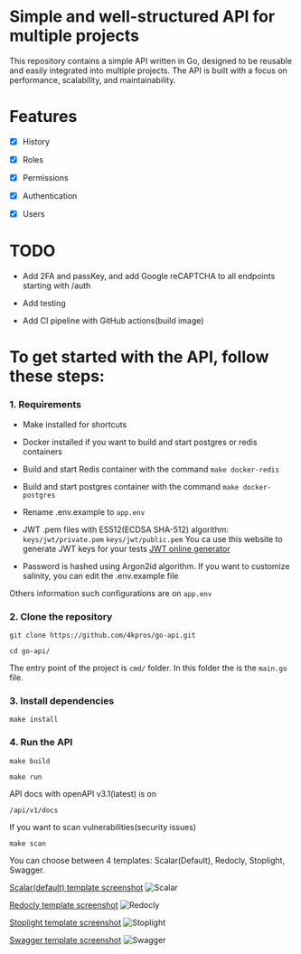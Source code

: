 # Simple and well-structured API for multiple projects

This repository contains a simple API written in Go, designed to be reusable and easily integrated into multiple
projects. The API is built with a focus on performance, scalability, and maintainability.

# Features

- [x] History

- [x] Roles

- [x] Permissions

- [x] Authentication

- [x] Users

# TODO

- Add 2FA and passKey, and add Google reCAPTCHA to all endpoints starting with /auth

- Add testing

- Add CI pipeline with GitHub actions(build image)

# To get started with the API, follow these steps:

### 1. Requirements

- Make installed for shortcuts

- Docker installed if you want to build and start postgres or redis containers

- Build and start Redis container with the command ```make docker-redis```

- Build and start postgres container with the command ```make docker-postgres```

- Rename .env.example to ```app.env```

- JWT .pem files with ES512(ECDSA SHA-512) algorithm: ```keys/jwt/private.pem``` ```keys/jwt/public.pem```
  You ca use this website to generate JWT keys for your tests [JWT online generator](https://jwt-keys.21no.de/)

- Password is hashed using Argon2id algorithm. If you want to customize salinity, you can edit the .env.example file

Others information such configurations are on ```app.env```

### 2. Clone the repository

```
git clone https://github.com/4kpros/go-api.git
```

```
cd go-api/
```

The entry point of the project is `cmd/` folder. In this folder the is the `main.go` file.

### 3. Install dependencies

```
make install
```

### 4. Run the API

```
make build
```

```
make run
```

API docs with openAPI v3.1(latest) is on

```
/api/v1/docs
```

If you want to scan vulnerabilities(security issues)

```
make scan
```

You can choose between 4 templates: Scalar(Default), Redocly, Stoplight, Swagger.

<ins>Scalar(default) template screenshot</ins>
![Scalar](https://github.com/user-attachments/assets/b0a5304a-7b77-496c-a5c8-d6f81581aba5)

<ins>Redocly template screenshot</ins>
![Redocly](https://github.com/user-attachments/assets/abb7a0b4-e481-4a8e-8fba-08498283ad21)

<ins>Stoplight template screenshot</ins>
![Stoplight](https://github.com/user-attachments/assets/2b18f7f3-2577-4617-b64a-b5981de3dfc3)

<ins>Swagger template screenshot</ins>
![Swagger](https://github.com/user-attachments/assets/9f2a7fab-4472-42f7-bad6-33d46b44f374)


